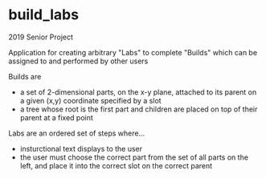 # build_labs

2019 Senior Project

Application for creating arbitrary "Labs" to complete "Builds" which can be assigned to and performed by other users

Builds are
* a set of 2-dimensional parts, on the x-y plane, attached to its parent on a given (x,y) coordinate specified by a slot
* a tree whose root is the first part and children are placed on top of their parent at a fixed point

Labs are an ordered set of steps where...
* insturctional text displays to the user
* the user must choose the correct part from the set of all parts on the left, and place it into the correct slot on the correct parent
